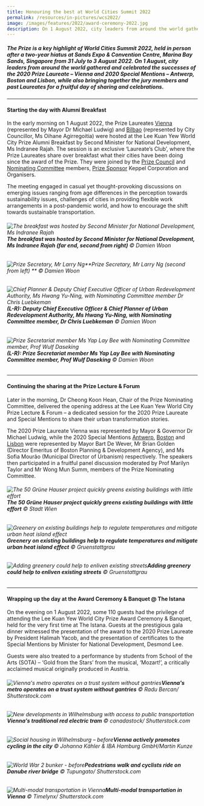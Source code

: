 ```yaml
---
title: Honouring the best at World Cities Summit 2022
permalink: /resources/in-pictures/wcs2022/
image: /images/features/2022/award-ceremony-2022.jpg
description: On 1 August 2022, city leaders from around the world gathered in Singapore to celebrate the successes of the 2020 Prize Laureate – Vienna and Special Mentions – Antwerp, Boston and Lisbon. Missed the event? Relive the day in this special photo report. 
---
```


##### The Prize is a key highlight of World Cities Summit 2022, held in person after a two-year hiatus at Sands Expo & Convention Centre, Marina Bay Sands, Singapore from 31 July to 3 August 2022. On 1 August, city leaders from around the world gathered and celebrated the successes of the 2020 Prize Laureate – Vienna and 2020 Special Mentions – Antwerp, Boston and Lisbon, while also bringing together the jury members and past Laureates for a fruitful day of sharing and celebrations. 

---

#### **Starting the day with Alumni Breakfast** 

In the early morning on 1 August 2022, the Prize Laureates [Vienna](/vienna/) (represented by Mayor Dr Michael Ludwig) and [Bilbao](/bilbao/) (represented by City Councillor, Ms Oihane Agirregoitia) were hosted at the Lee Kuan Yew World City Prize Alumni Breakfast by Second Minister for National Development, Ms Indranee Rajah. The session is an exclusive ‘Laureate’s Club’, where the Prize Laureates share over breakfast what their cities have been doing since the award of the Prize. They were joined by the [Prize Council](/prize-council/) and [Nominating Committee](/nominating-committee/) members, [Prize Sponsor](/prize-sponsor/) Keppel Corporation and Organisers.

The meeting engaged in casual yet thought-provoking discussions on emerging issues ranging from age differences in the perception towards sustainability issues, challenges of cities in providing flexible work arrangements in a post-pandemic world, and how to encourage the shift towards sustainable transportation.

###### ![The breakfast was hosted by Second Minister for National Development, Ms Indranee Rajah](/images/features/2022/alumni-bf-1.jpg/)**The breakfast was hosted by Second Minister for National Development, Ms Indranee Rajah (far end, second from right)** © Damien Woon

###### ![Prize Secretary, Mr Larry Ng](/images/features/2022/alumni-bf-2.jpg/)**Prize Secretary, Mr Larry Ng (second from left) ** © Damien Woon

###### ![Chief Planner & Deputy Chief Executive Officer of Urban Redevelopment Authority, Ms Hwang Yu-Ning, with Nominating Committee member Dr Chris Luebkeman](/images/features/2022/alumni-bf-3.jpg/)**(L-R): Deputy Chief Executive Officer & Chief Planner of Urban Redevelopment Authority, Ms Hwang Yu-Ning, with Nominating Committee member, Dr Chris Luebkeman** © Damien Woon

###### ![Prize Secretariat member Ms Yap Lay Bee with Nominating Committee member, Prof Wulf Daseking](/images/features/2022/alumni-bf-4.jpg/)**(L-R): Prize Secretariat member Ms Yap Lay Bee with Nominating Committee member, Prof Wulf Daseking** © Damien Woon

---

#### **Continuing the sharing at the Prize Lecture & Forum** 

Later in the morning, Dr Cheong Koon Hean, Chair of the Prize Nominating Committee, delivered the opening address at the Lee Kuan Yew World City Prize Lecture & Forum – a dedicated session for the 2020 Prize Laureate and Special Mentions to share their urban transformation stories.

The 2020 Prize Laureate Vienna was represented by Mayor & Governor Dr Michael Ludwig, while the 2020 Special Mentions [Antwerp](/antwerp/), [Boston](/boston/) and [Lisbon](/lisbon/) were represented by Mayor Bart De Wever, Mr Brian Golden (Director Emeritus of Boston Planning & Development Agency), and Ms Sofia Mourão (Municipal Director of Urbanism) respectively. The speakers then participated in a fruitful panel discussion moderated by Prof Marilyn Taylor and Mr Wong Mun Summ, members of the Prize Nominating Committee.

###### ![The 50 Grüne Hauser project quickly greens existing buildings with little effort](/images/features/2022/gruner-hauser-1.jpg/)**The 50 Grüne Hauser project quickly greens existing buildings with little effort** © Stadt Wien

###### ![Greenery on existing buildings help to regulate temperatures and mitigate urban heat island effect](/images/features/2022/gruner-hauser-2.jpg/)**Greenery on existing buildings help to regulate temperatures and mitigate urban heat island effect** © Gruenstattgrau

###### ![Adding greenery could help to enliven existing streets](/images/features/2022/gruner-hauser-3.jpg/)**Adding greenery could help to enliven existing streets** © Gruenstattgrau

---

#### **Wrapping up the day at the Award Ceremony & Banquet @ The Istana** 

On the evening on 1 August 2022, some 110 guests had the privilege of attending the Lee Kuan Yew World City Prize Award Ceremony & Banquet, held for the very first time at The Istana. Guests at the prestigious gala dinner witnessed the presentation of the award to the 2020 Prize Laureate by President Halimah Yacob, and the presentation of certificates to the Special Mentions by Minister for National Development, Desmond Lee.

Guests were also treated to a performance by students from School of the Arts (SOTA) – ‘Gold from the Stars’ from the musical, ‘Mozart!’, a critically acclaimed musical originally produced in Austria.

###### ![Vienna's metro operates on a trust system without gantries](/images/features/2022/vienna-metro.jpg/)**Vienna's metro operates on a trust system without gantries** © Radu Bercan/ Shutterstock.com

###### ![New developments in Wilhelmsburg with access to public transportation](/images/features/2022/vienna-tram.jpg/)**Vienna's traditional red electric tram** © canadastock/ Shutterstock.com

###### ![Social housing in Wilhelmsburg – before](/images/features/2022/vienna-cycling.jpg/)**Vienna actively promotes cycling in the city** © Johanna Kähler & IBA Hamburg GmbH/Martin Kunze

###### ![World War 2 bunker - before](/images/features/2022/vienna-cycling2.jpg/)**Pedestrians walk and cyclists ride on Danube river bridge** © Tupungato/ Shutterstock.com

###### ![Multi-modal transportation in Vienna](/images/features/2022/vienna-cycling3.jpg/)**Multi-modal transportation in Vienna** © Timelynx/ Shutterstock.com
